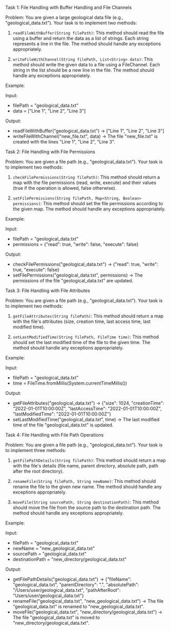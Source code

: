 Task 1: File Handling with Buffer Handling and File Channels

Problem: You are given a large geological data file (e.g., "geological_data.txt"). Your task is to implement two methods:

1. `readFileWithBuffer(String filePath)`: This method should read the file using a buffer and return the data as a list of strings. Each string represents a line in the file. The method should handle any exceptions appropriately.
    
2. `writeFileWithChannel(String filePath, List<String> data)`: This method should write the given data to a file using a FileChannel. Each string in the list should be a new line in the file. The method should handle any exceptions appropriately.
    

Example:

Input:

- filePath = "geological_data.txt"
- data = ["Line 1", "Line 2", "Line 3"]

Output:

- readFileWithBuffer("geological_data.txt") -> ["Line 1", "Line 2", "Line 3"]
- writeFileWithChannel("new_file.txt", data) -> The file "new_file.txt" is created with the lines "Line 1", "Line 2", "Line 3".

Task 2: File Handling with File Permissions

Problem: You are given a file path (e.g., "geological_data.txt"). Your task is to implement two methods:

1. `checkFilePermissions(String filePath)`: This method should return a map with the file permissions (read, write, execute) and their values (true if the operation is allowed, false otherwise).
    
2. `setFilePermissions(String filePath, Map<String, Boolean> permissions)`: This method should set the file permissions according to the given map. The method should handle any exceptions appropriately.
    

Example:

Input:

- filePath = "geological_data.txt"
- permissions = {"read": true, "write": false, "execute": false}

Output:

- checkFilePermissions("geological_data.txt") -> {"read": true, "write": true, "execute": false}
- setFilePermissions("geological_data.txt", permissions) -> The permissions of the file "geological_data.txt" are updated.

Task 3: File Handling with File Attributes

Problem: You are given a file path (e.g., "geological_data.txt"). Your task is to implement two methods:

1. `getFileAttributes(String filePath)`: This method should return a map with the file's attributes (size, creation time, last access time, last modified time).
    
2. `setLastModifiedTime(String filePath, FileTime time)`: This method should set the last modified time of the file to the given time. The method should handle any exceptions appropriately.
    

Example:

Input:

- filePath = "geological_data.txt"
- time = FileTime.fromMillis(System.currentTimeMillis())

Output:

- getFileAttributes("geological_data.txt") -> {"size": 1024, "creationTime": "2022-01-01T10:00:00Z", "lastAccessTime": "2022-01-01T10:00:00Z", "lastModifiedTime": "2022-01-01T10:00:00Z"}
- setLastModifiedTime("geological_data.txt", time) -> The last modified time of the file "geological_data.txt" is updated.

Task 4: File Handling with File Path Operations

Problem: You are given a file path (e.g., "geological_data.txt"). Your task is to implement three methods:

1. `getFilePathDetails(String filePath)`: This method should return a map with the file's details (file name, parent directory, absolute path, path after the root directory).
    
2. `renameFile(String filePath, String newName)`: This method should rename the file to the given new name. The method should handle any exceptions appropriately.
    
3. `moveFile(String sourcePath, String destinationPath)`: This method should move the file from the source path to the destination path. The method should handle any exceptions appropriately.
    

Example:

Input:

- filePath = "geological_data.txt"
- newName = "new_geological_data.txt"
- sourcePath = "geological_data.txt"
- destinationPath = "new_directory/geological_data.txt"

Output:

- getFilePathDetails("geological_data.txt") -> {"fileName": "geological_data.txt", "parentDirectory": ".", "absolutePath": "/Users/user/geological_data.txt", "pathAfterRoot": "Users/user/geological_data.txt"}
- renameFile("geological_data.txt", "new_geological_data.txt") -> The file "geological_data.txt" is renamed to "new_geological_data.txt".
- moveFile("geological_data.txt", "new_directory/geological_data.txt") -> The file "geological_data.txt" is moved to "new_directory/geological_data.txt".